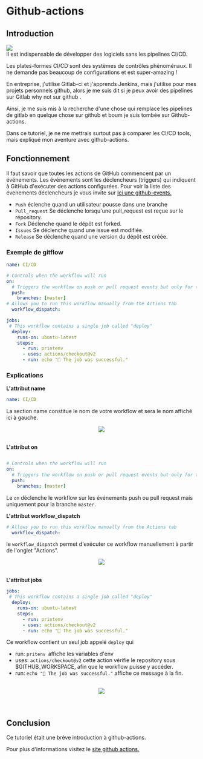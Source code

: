 # Github-actions
## Introduction
<img src="../../img/gitflow.png" /> <br>
Il est indispensable de développer des logiciels sans les pipelines CI/CD.

Les plates-formes CI/CD sont des systèmes de contrôles phénoménaux. Il ne demande pas beaucoup de configurations et est super-amazing !

En entreprise, j'utilise Gitlab-ci et j'apprends Jenkins, mais j'utilise pour mes projets personnels github, alors je me suis dit si je peux avoir des pipelines sur Gitlab why not sur github .

Ainsi, je me suis mis à la recherche d'une chose qui remplace les pipelines de gitlab en quelque chose sur github et boum je suis tombée sur Github-actions.

Dans ce tutoriel, je ne me mettrais surtout pas à comparer les CI/CD tools, mais expliqué mon aventure avec github-actions.


## Fonctionnement
Il faut savoir que toutes les actions de GitHub commencent par un événements. Les événements sont les déclencheurs (triggers) qui indiquent à GitHub d'exécuter des actions configurées.
Pour voir la liste des évenements déclencheurs je vous invite sur 
<a style="text-decoration: underline; color:black" href="https://docs.github.com/en/developers/webhooks-and-events/webhooks/webhook-events-and-payloads">Ici une github-events.</a>

- `Push` éclenche quand un utilisateur pousse dans une branche
- `Pull_request` Se déclenche lorsqu'une pull_request est reçue sur le répository.
- `Fork` Déclenche quand le dépôt est forked.
- `Issues` Se déclenche quand une issue est modifiée.
- `Release` Se déclenche quand une version du dépôt est créée.

### Exemple de gitflow
```yml
name: CI/CD

# Controls when the workflow will run
on:
  # Triggers the workflow on push or pull request events but only for the main branch
  push:
    branches: [master]
# Allows you to run this workflow manually from the Actions tab
  workflow_dispatch:

jobs:
 # This workflow contains a single job called "deploy"
  deploy:
    runs-on: ubuntu-latest
    steps:
      - run: printenv
      - uses: actions/checkout@v2
      - run: echo "🎉 The job was successful."

```
### Explications
**L'attribut name**  
```yml
name: CI/CD
```
La section name constitue le nom de votre workflow et sera le nom affiché ici à gauche.
<br>
<div style="text-align:center">
    <img src="../../img/workflow.png"/><br>
</div>
<br>


**L'attribut on** 
```yml

# Controls when the workflow will run
on:
  # Triggers the workflow on push or pull request events but only for the main branch
  push:
    branches: [master]
```
Le `on` déclenche le workflow sur les événements push ou pull request mais uniquement pour la branche `master`.

**L'attribut workflow_dispatch** 

```yml
# Allows you to run this workflow manually from the Actions tab
  workflow_dispatch:
```  

le `workflow_dispatch` permet d'exécuter ce workflow manuellement à partir de l'onglet 
"Actions".
<br>
<div style="text-align:center">
    <img src="../../img/jobs.png"/><br>
</div>
<br>

**L'attribut jobs** 

```yml
jobs:
 # This workflow contains a single job called "deploy"
  deploy:
    runs-on: ubuntu-latest
    steps:
      - run: printenv
      - uses: actions/checkout@v2
      - run: echo "🎉 The job was successful."
```
Ce workflow contient un seul job appelé `deploy`  qui 
- run: `pritenv `affiche les variables d'env
- uses: `actions/checkout@v2` 
cette action vérifie le repository sous $GITHUB_WORKSPACE, afin que le workflow puisse y accéder.
- run: `echo "🎉 The job was successful."` affiche ce message à la fin.
<br>
<div style="text-align:center">
    <img src="../../img/deploy-job.png"/><br>
</div>
<br>
<br>

## Conclusion
Ce tutoriel était une brève introduction à github-actions.

Pour plus d'informations visitez le  <a style="text-decoration: underline; color:black" href="https://docs.github.com/en/actions/quickstart">site github actions.</a>